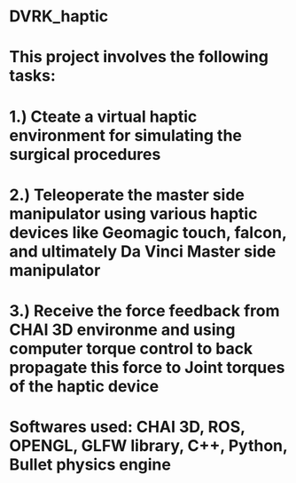# DVRK_haptic

# This project involves the following tasks:
# 1.) Cteate a virtual haptic environment for simulating the surgical procedures
# 2.) Teleoperate the master side manipulator using various haptic devices like Geomagic touch, falcon, and ultimately Da Vinci Master side manipulator
# 3.) Receive the force feedback from CHAI 3D environme and using computer torque control to back propagate this force to Joint torques of the haptic device

# Softwares used: CHAI 3D, ROS, OPENGL, GLFW library, C++, Python, Bullet physics engine
